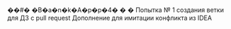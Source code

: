 ��#� �B�a�n�k�A�p�p�4�
�
�
Попытка № 1 создания ветки для ДЗ с pull request
Дополнение для имитации конфликта из IDEA